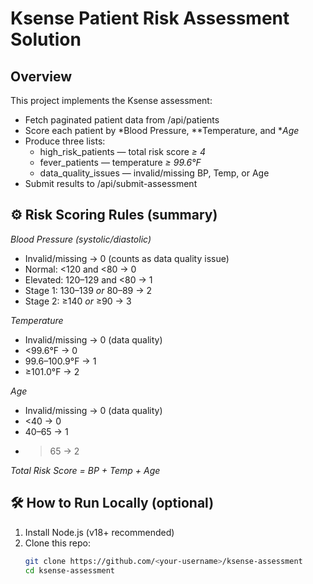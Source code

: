 # Ksense Patient Risk Assessment Solution

## Overview
This project implements the Ksense assessment:
- Fetch paginated patient data from /api/patients
- Score each patient by *Blood Pressure, **Temperature, and **Age*
- Produce three lists:
  - high_risk_patients — total risk score *≥ 4*
  - fever_patients — temperature *≥ 99.6°F*
  - data_quality_issues — invalid/missing BP, Temp, or Age
- Submit results to /api/submit-assessment

## ⚙ Risk Scoring Rules (summary)
*Blood Pressure (systolic/diastolic)*
- Invalid/missing → 0 (counts as data quality issue)
- Normal: <120 and <80 → 0
- Elevated: 120–129 and <80 → 1
- Stage 1: 130–139 *or* 80–89 → 2
- Stage 2: ≥140 *or* ≥90 → 3

*Temperature*
- Invalid/missing → 0 (data quality)
- <99.6°F → 0
- 99.6–100.9°F → 1
- ≥101.0°F → 2

*Age*
- Invalid/missing → 0 (data quality)
- <40 → 0
- 40–65 → 1
- >65 → 2

*Total Risk Score = BP + Temp + Age*

## 🛠 How to Run Locally (optional)
1. Install Node.js (v18+ recommended)
2. Clone this repo:
   ```bash
   git clone https://github.com/<your-username>/ksense-assessment
   cd ksense-assessment
